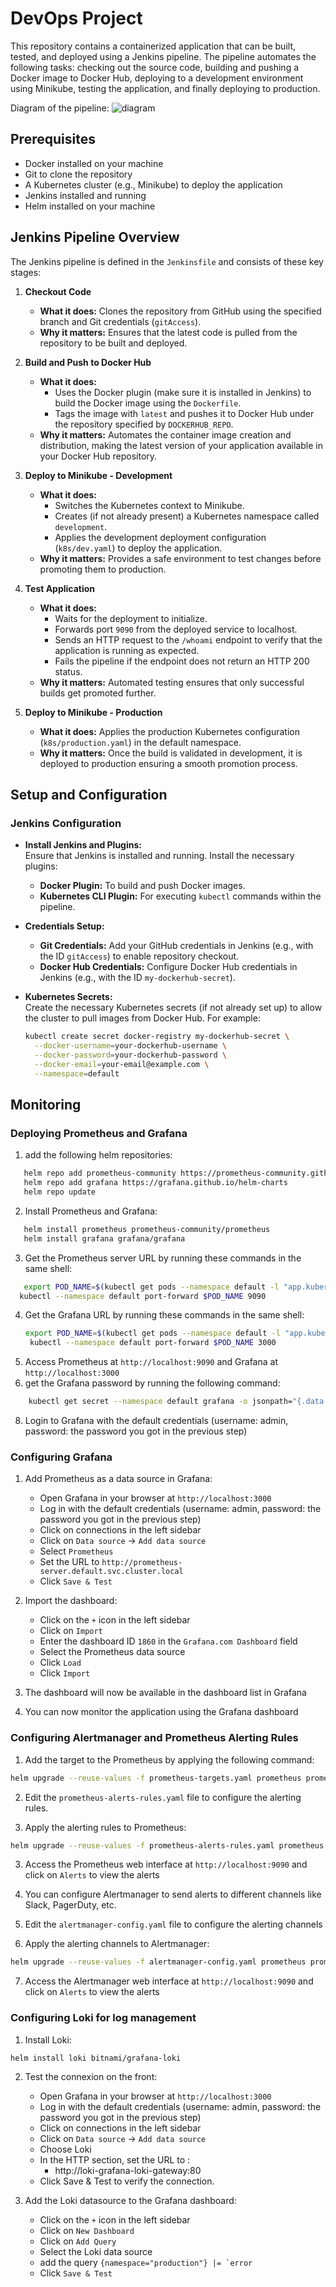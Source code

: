 # DevOps Project

This repository contains a containerized application that can be built, tested, and deployed using a Jenkins pipeline. The pipeline automates the following tasks: checking out the source code, building and pushing a Docker image to Docker Hub, deploying to a development environment using Minikube, testing the application, and finally deploying to production.

Diagram of the pipeline:
![diagram](./diagram.png)

## Prerequisites

- Docker installed on your machine
- Git to clone the repository
- A Kubernetes cluster (e.g., Minikube) to deploy the application
- Jenkins installed and running
- Helm installed on your machine

## Jenkins Pipeline Overview

The Jenkins pipeline is defined in the `Jenkinsfile` and consists of these key stages:

1. **Checkout Code**

   - **What it does:** Clones the repository from GitHub using the specified branch and Git credentials (`gitAccess`).
   - **Why it matters:** Ensures that the latest code is pulled from the repository to be built and deployed.

2. **Build and Push to Docker Hub**

   - **What it does:**
     - Uses the Docker plugin (make sure it is installed in Jenkins) to build the Docker image using the `Dockerfile`.
     - Tags the image with `latest` and pushes it to Docker Hub under the repository specified by `DOCKERHUB_REPO`.
   - **Why it matters:** Automates the container image creation and distribution, making the latest version of your application available in your Docker Hub repository.

3. **Deploy to Minikube - Development**

   - **What it does:**
     - Switches the Kubernetes context to Minikube.
     - Creates (if not already present) a Kubernetes namespace called `development`.
     - Applies the development deployment configuration (`k8s/dev.yaml`) to deploy the application.
   - **Why it matters:** Provides a safe environment to test changes before promoting them to production.

4. **Test Application**

   - **What it does:**
     - Waits for the deployment to initialize.
     - Forwards port `9090` from the deployed service to localhost.
     - Sends an HTTP request to the `/whoami` endpoint to verify that the application is running as expected.
     - Fails the pipeline if the endpoint does not return an HTTP 200 status.
   - **Why it matters:** Automated testing ensures that only successful builds get promoted further.

5. **Deploy to Minikube - Production**
   - **What it does:** Applies the production Kubernetes configuration (`k8s/production.yaml`) in the default namespace.
   - **Why it matters:** Once the build is validated in development, it is deployed to production ensuring a smooth promotion process.

## Setup and Configuration

### Jenkins Configuration

- **Install Jenkins and Plugins:**  
  Ensure that Jenkins is installed and running. Install the necessary plugins:

  - **Docker Plugin:** To build and push Docker images.
  - **Kubernetes CLI Plugin:** For executing `kubectl` commands within the pipeline.

- **Credentials Setup:**

  - **Git Credentials:** Add your GitHub credentials in Jenkins (e.g., with the ID `gitAccess`) to enable repository checkout.
  - **Docker Hub Credentials:** Configure Docker Hub credentials in Jenkins (e.g., with the ID `my-dockerhub-secret`).

- **Kubernetes Secrets:**  
  Create the necessary Kubernetes secrets (if not already set up) to allow the cluster to pull images from Docker Hub. For example:
  ```bash
  kubectl create secret docker-registry my-dockerhub-secret \
    --docker-username=your-dockerhub-username \
    --docker-password=your-dockerhub-password \
    --docker-email=your-email@example.com \
    --namespace=default
  ```
  
## Monitoring

### Deploying Prometheus and Grafana

1. add the following helm repositories:

```bash
   helm repo add prometheus-community https://prometheus-community.github.io/helm-charts
   helm repo add grafana https://grafana.github.io/helm-charts
   helm repo update
```

2. Install Prometheus and Grafana:

```bash
   helm install prometheus prometheus-community/prometheus
   helm install grafana grafana/grafana
```

3. Get the Prometheus server URL by running these commands in the same shell:

```bash
   export POD_NAME=$(kubectl get pods --namespace default -l "app.kubernetes.io/name=prometheus,app.kubernetes.io/instance=prometheus" -o jsonpath="{.items[0].metadata.name}")
  kubectl --namespace default port-forward $POD_NAME 9090
```

4. Get the Grafana URL by running these commands in the same shell:
   ```bash
   export POD_NAME=$(kubectl get pods --namespace default -l "app.kubernetes.io/name=grafana,app.kubernetes.io/instance=grafana" -o jsonpath="{.items[0].metadata.name}")
    kubectl --namespace default port-forward $POD_NAME 3000
   ```
5. Access Prometheus at `http://localhost:9090` and Grafana at `http://localhost:3000`
6. get the Grafana password by running the following command:

```bash
    kubectl get secret --namespace default grafana -o jsonpath="{.data.admin-password}" | base64 --decode ; echo
```

8. Login to Grafana with the default credentials (username: admin, password: the password you got in the previous step)

### Configuring Grafana

1. Add Prometheus as a data source in Grafana:

   - Open Grafana in your browser at `http://localhost:3000`
   - Log in with the default credentials (username: admin, password: the password you got in the previous step)
   - Click on connections in the left sidebar
   - Click on `Data source` -> `Add data source`
   - Select `Prometheus`
   - Set the URL to `http://prometheus-server.default.svc.cluster.local`
   - Click `Save & Test`

2. Import the dashboard:

   - Click on the `+` icon in the left sidebar
   - Click on `Import`
   - Enter the dashboard ID `1860` in the `Grafana.com Dashboard` field
   - Select the Prometheus data source
   - Click `Load`
   - Click `Import`

3. The dashboard will now be available in the dashboard list in Grafana

4. You can now monitor the application using the Grafana dashboard

### Configuring Alertmanager and Prometheus Alerting Rules

1. Add the target to the Prometheus by applying the following command:

```bash
helm upgrade --reuse-values -f prometheus-targets.yaml prometheus prometheus-community/prometheus
```

2. Edit the `prometheus-alerts-rules.yaml` file to configure the alerting rules.

3. Apply the alerting rules to Prometheus:

```bash
helm upgrade --reuse-values -f prometheus-alerts-rules.yaml prometheus prometheus-community/prometheus
```

3. Access the Prometheus web interface at `http://localhost:9090` and click on `Alerts` to view the alerts

4. You can configure Alertmanager to send alerts to different channels like Slack, PagerDuty, etc.
5. Edit the `alertmanager-config.yaml` file to configure the alerting channels
6. Apply the alerting channels to Alertmanager:

```bash
helm upgrade --reuse-values -f alertmanager-config.yaml prometheus prometheus-community/prometheus
```

7. Access the Alertmanager web interface at `http://localhost:9090` and click on `Alerts` to view the alerts

### Configuring Loki for log management

1. Install Loki:

```bash
helm install loki bitnami/grafana-loki
```

2. Test the connexion on the front:
   - Open Grafana in your browser at `http://localhost:3000`
   - Log in with the default credentials (username: admin, password: the password you got in the previous step)
   - Click on connections in the left sidebar
   - Click on `Data source` -> `Add data source`
   - Choose Loki
   - In the HTTP section, set the URL to :
     - http://loki-grafana-loki-gateway:80
   - Click Save & Test to verify the connection.
   

3. Add the Loki datasource to the Grafana dashboard:
    - Click on the `+` icon in the left sidebar
    - Click on `New Dashboard`
    - Click on `Add Query`
    - Select the Loki data source
    - add the query ``{namespace="production"} |= `error``
    - Click `Save & Test`
